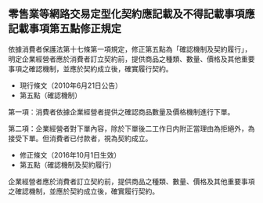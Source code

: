 ## 零售業等網路交易定型化契約應記載及不得記載事項應記載事項第五點修正規定

依據消費者保護法第十七條第一項規定，修正第五點為「確認機制及契約履行」，明定企業經營者應於消費者訂立契約前，提供商品之種類、數量、價格及其他重要事項之確認機制，並應於契約成立後，確實履行契約。

+ 現行條文（2010年6月21日公告）
 + 第五點（確認機制）
 
 第一項：消費者依據企業經營者提供之確認商品數量及價格機制進行下單。

 第二項：企業經營者對下單內容，除於下單後二工作日内附正當理由為拒絕外，為接受下單。但消費者已付款者，視為契約成立。


+ 修正條文（2016年10月1日生效）
 + 第五點（確認機制及契約履行）
  
企業經營者應於消費者訂立契約前，提供商品之種類、數量、價格及其他重要事項之確認機制，並應於契約成立後，確實履行契約。
